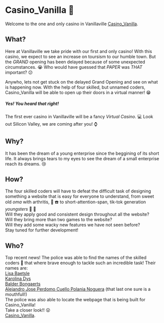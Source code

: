 # Casino_Vanilla :slot_machine:

Welcome to the one and only casino in Vanillaville
[Casino_Vanilla](https://balderb.github.io/Casino_Vanilla/index.html). 


## What?

Here at Vanillaville we take pride with our first and only casino! With this casino, we expect to see an increase on toursism to our humble town. But the _GRAND_ opening has been delayed because of some unexpected circumstances. :sob: Who would have guessed that *PAPER* was *THAT* important? :confused:

Anywho, lets not get stuck on the delayed Grand Opening and see on what is happening now. With the help of four skilled, but unnamed coders, Casino_Vanilla will be able to open up their doors in a virtual manner! :grin:
##### Yes! You heard that right!
The first ever casino in Vanillaville will be a fancy _Virtual Casino_. :computer: Look out Silicon Valley, we are coming after you! :watch:

## Why?

It has been the dream of a young enterprise since the beggining of its short life. It always brings tears to my eyes to see the dream of a small enterprise reach its dreams. :cry:

## How?

The four skilled coders will have to defeat the difficult task of designing something a website that is easy for everyone to understand, from sweet old _oma_ with arthritis, :older_woman: :phone: to short-attention-span, tik-tok generation _youngsters_ :baby: :iphone: <br>
Will they apply good and consistent design throughout all the website? <br>
Will they bring more than two games to the website? <br>
Will they add some wacky new features we have not seen before? <br>
Stay tuned for further development!

## Who?

Top recent news! The police was able to find the names of the skilled coders :busts_in_silhouette: that where brave enough to tackle such an incredible task! Their names are: <br>
[Lisa Baetsle](https://github.com/LisaBaetsle) <br>
[Karolina Dys](https://github.com/KarolinaDys) <br>
[Balder Bongaerts](https://github.com/balderb) <br>
[Alejandro Jose Perdomo Cuello Polania Noguera](https://github.com/AlejandroPerdomoCuello) (that last one sure is a mouthfull!) <br>
The police was also able to locate the webpage that is being built for Casino_Vanilla! <br>
Take a closer look!! :astonished: <br>
[Casino_Vanilla](https://balderb.github.io/Casino_Vanilla/index.html). 
